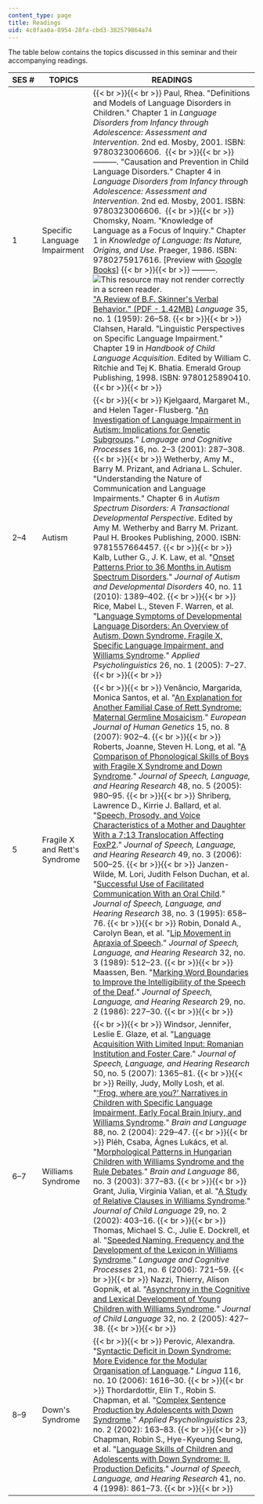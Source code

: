 ```yaml
---
content_type: page
title: Readings
uid: 4c0faa0a-8954-28fa-cbd3-382579864a74
---
```


The table below contains the topics discussed in this seminar and their accompanying readings.

| SES # | TOPICS | READINGS |
| --- | --- | --- |
| 1 | Specific Language Impairment |  {{< br >}}{{< br >}} Paul, Rhea. "Definitions and Models of Language Disorders in Children." Chapter 1 in _Language Disorders from Infancy through Adolescence: Assessment and Intervention_. 2nd ed. Mosby, 2001. ISBN: 9780323006606.  {{< br >}}{{< br >}} ———. "Causation and Prevention in Child Language Disorders." Chapter 4 in _Language Disorders from Infancy through Adolescence: Assessment and Intervention_. 2nd ed. Mosby, 2001. ISBN: 9780323006606.  {{< br >}}{{< br >}} Chomsky, Noam. "Knowledge of Language as a Focus of Inquiry." Chapter 1 in _Knowledge of Language: Its Nature, Origins, and Use_. Praeger, 1986. ISBN: 9780275917616. \[Preview with [Google Books](http://books.google.com/books?id=b0VZPtZDL8kC&pg=PA1=onepage)\] {{< br >}}{{< br >}} ———. ![This resource may not render correctly in a screen reader.](/images/inacessible.gif)["A Review of B.F. Skinner's Verbal Behavior." (PDF - 1.42MB)](https://chomsky.info/1967____/) _Language_ 35, no. 1 (1959): 26–58. {{< br >}}{{< br >}} Clahsen, Harald. "Linguistic Perspectives on Specific Language Impairment." Chapter 19 in _Handbook of Child Language Acquisition_. Edited by William C. Ritchie and Tej K. Bhatia. Emerald Group Publishing, 1998. ISBN: 9780125890410. {{< br >}}{{< br >}}  |
| 2–4 | Autism |  {{< br >}}{{< br >}} Kjelgaard, Margaret M., and Helen Tager-Flusberg. "[An Investigation of Language Impairment in Autism: Implications for Genetic Subgroups](http://dx.doi.org/10.1080/01690960042000058)." _Language and Cognitive Processes_ 16, no. 2–3 (2001): 287–308. {{< br >}}{{< br >}} Wetherby, Amy M., Barry M. Prizant, and Adriana L. Schuler. "Understanding the Nature of Communication and Language Impairments." Chapter 6 in _Autism Spectrum Disorders: A Transactional Developmental Perspective_. Edited by Amy M. Wetherby and Barry M. Prizant. Paul H. Brookes Publishing, 2000. ISBN: 9781557664457. {{< br >}}{{< br >}} Kalb, Luther G., J. K. Law, et al. "[Onset Patterns Prior to 36 Months in Autism Spectrum Disorders](http://dx.doi.org/10.1007/s10803-010-0998-7)." _Journal of Autism and Developmental Disorders_ 40, no. 11 (2010): 1389–402. {{< br >}}{{< br >}} Rice, Mabel L., Steven F. Warren, et al. "[Language Symptoms of Developmental Language Disorders: An Overview of Autism, Down Syndrome, Fragile X, Specific Language Impairment, and Williams Syndrome](http://dx.doi.org/10.1017/S0142716405050034)." _Applied Psycholinguistics_ 26, no. 1 (2005): 7–27. {{< br >}}{{< br >}}  |
| 5 | Fragile X and Rett's Syndrome |  {{< br >}}{{< br >}} Venâncio, Margarida, Monica Santos, et al. "[An Explanation for Another Familial Case of Rett Syndrome: Maternal Germline Mosaicism](http://dx.doi.org/10.1038/sj.ejhg.5201835)." _European Journal of Human Genetics_ 15, no. 8 (2007): 902–4. {{< br >}}{{< br >}} Roberts, Joanne, Steven H. Long, et al. "[A Comparison of Phonological Skills of Boys with Fragile X Syndrome and Down Syndrome](http://dx.doi.org/10.1044/1092-4388(2005/067))." _Journal of Speech, Language, and Hearing Research_ 48, no. 5 (2005): 980–95. {{< br >}}{{< br >}} Shriberg, Lawrence D., Kirrie J. Ballard, et al. "[Speech, Prosody, and Voice Characteristics of a Mother and Daughter With a 7;13 Translocation Affecting FoxP2](http://dx.doi.org/10.1044/1092-4388(2006/038))." _Journal of Speech, Language, and Hearing Research_ 49, no. 3 (2006): 500–25. {{< br >}}{{< br >}} Janzen-Wilde, M. Lori, Judith Felson Duchan, et al. "[Successful Use of Facilitated Communication With an Oral Child](http://www.ncbi.nlm.nih.gov/pubmed/7674658)." _Journal of Speech, Language, and Hearing Research_ 38, no. 3 (1995): 658–76. {{< br >}}{{< br >}} Robin, Donald A., Carolyn Bean, et al. "[Lip Movement in Apraxia of Speech](http://www.ncbi.nlm.nih.gov/pubmed/2779196)." _Journal of Speech, Language, and Hearing Research_ 32, no. 3 (1989): 512–23. {{< br >}}{{< br >}} Maassen, Ben. "[Marking Word Boundaries to Improve the Intelligibility of the Speech of the Deaf](http://www.ncbi.nlm.nih.gov/pubmed/3724115)." _Journal of Speech, Language, and Hearing Research_ 29, no. 2 (1986): 227–30. {{< br >}}{{< br >}}  |
| 6–7 | Williams Syndrome |  {{< br >}}{{< br >}} Windsor, Jennifer, Leslie E. Glaze, et al. "[Language Acquisition With Limited Input: Romanian Institution and Foster Care](http://dx.doi.org/10.1044/1092-4388(2007/095))." _Journal of Speech, Language, and Hearing Research_ 50, no. 5 (2007): 1365–81. {{< br >}}{{< br >}} Reilly, Judy, Molly Losh, et al. "['Frog, where are you?' Narratives in Children with Specific Language Impairment, Early Focal Brain Injury, and Williams Syndrome](http://dx.doi.org/10.1016/S0093-934X(03)00101-9)." _Brain and Language_ 88, no. 2 (2004): 229–47. {{< br >}}{{< br >}} Pléh, Csaba, Ágnes Lukács, et al. "[Morphological Patterns in Hungarian Children with Williams Syndrome and the Rule Debates](http://dx.doi.org/10.1016/S0093-934X(02)00537-0)." _Brain and Language_ 86, no. 3 (2003): 377–83. {{< br >}}{{< br >}} Grant, Julia, Virginia Valian, et al. "[A Study of Relative Clauses in Williams Syndrome](http://dx.doi.org/10.1017/S030500090200510X )." _Journal of Child Language_ 29, no. 2 (2002): 403–16. {{< br >}}{{< br >}} Thomas, Michael S. C., Julie E. Dockrell, et al. "[Speeded Naming, Frequency and the Development of the Lexicon in Williams Syndrome](http://dx.doi.org/10.1080/01690960500258528)." _Language and Cognitive Processes_ 21, no. 6 (2006): 721–59. {{< br >}}{{< br >}} Nazzi, Thierry, Alison Gopnik, et al. "[Asynchrony in the Cognitive and Lexical Development of Young Children with Williams Syndrome](http://dx.doi.org/10.1017/S0305000904006737)." _Journal of Child Language_ 32, no. 2 (2005): 427–38. {{< br >}}{{< br >}}  |
| 8–9 | Down's Syndrome |  {{< br >}}{{< br >}} Perovic, Alexandra. "[Syntactic Deficit in Down Syndrome: More Evidence for the Modular Organisation of Language](http://dx.doi.org/10.1016/j.lingua.2005.05.011)." _Lingua_ 116, no. 10 (2006): 1616–30. {{< br >}}{{< br >}} Thordardottir, Elin T., Robin S. Chapman, et al. "[Complex Sentence Production by Adolescents with Down Syndrome](http://dx.doi.org/10.1017/S0142716402002011)." _Applied Psycholinguistics_ 23, no. 2 (2002): 163–83. {{< br >}}{{< br >}} Chapman, Robin S., Hye-Kyeung Seung, et al. "[Language Skills of Children and Adolescents with Down Syndrome: II. Production Deficits](http://www.ncbi.nlm.nih.gov/pubmed/9712133)." _Journal of Speech, Language, and Hearing Research_ 41, no. 4 (1998): 861–73. {{< br >}}{{< br >}}